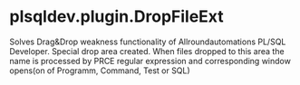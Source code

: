 # plsqldev.plugin.DropFileExt
Solves Drag&amp;Drop weakness functionality of Allroundautomations PL/SQL Developer.
Special drop area created. When files dropped to this area the name is processed by PRCE regular expression and corresponding window opens(on of Programm, Command, Test or SQL)
